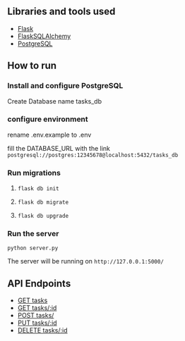 ## Libraries and tools used

- [Flask](https://flask.palletsprojects.com/en/1.1.x/)
- [FlaskSQLAlchemy](https://flask-sqlalchemy.palletsprojects.com/en/2.x/)
- [PostgreSQL](https://www.postgresql.org/)

## How to run

### Install and configure PostgreSQL

Create Database name tasks_db

### configure environment

rename .env.example to .env

fill the DATABASE_URL with the link `postgresql://postgres:12345678@localhost:5432/tasks_db`

### Run migrations

1.  ```
    flask db init
    ```

2.  ```
    flask db migrate
    ```

3.  ```
    flask db upgrade
    ```

### Run the server

```
python server.py 
```

The server will be running on `http://127.0.0.1:5000/`


## API Endpoints

- [GET tasks](docs/get_tasks.md)
- [GET tasks/:id](docs/get_task.md)
- [POST tasks/](docs/post_task.md)
- [PUT tasks/:id](docs/put_task.md)
- [DELETE tasks/:id](docs/delete_task.md)
